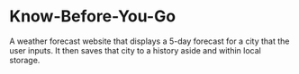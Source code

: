 # Know-Before-You-Go
A weather forecast website that displays a 5-day forecast for a city that the user inputs. It then saves that city to a history aside and within local storage.
